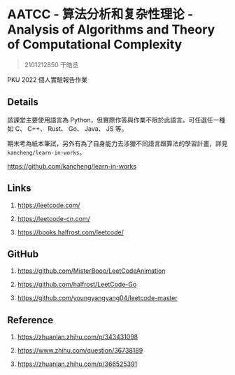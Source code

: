 # AATCC - 算法分析和复杂性理论 - Analysis of Algorithms and Theory of Computational Complexity

> 2101212850 干皓丞

PKU 2022 個人實驗報告作業


## Details

該課堂主要使用語言為 Python，但實際作答與作業不限於此語言。可任選任一種如 C、 C++、 Rust、 Go、 Java、 JS 等。

期末考為紙本筆試，另外有為了自身能力去涉獵不同語言跟算法的學習計畫，詳見 `kancheng/learn-in-works`。

https://github.com/kancheng/learn-in-works


## Links

1. https://leetcode.com/

2. https://leetcode-cn.com/

3. https://books.halfrost.com/leetcode/


## GitHub

1. https://github.com/MisterBooo/LeetCodeAnimation

2. https://github.com/halfrost/LeetCode-Go

3. https://github.com/youngyangyang04/leetcode-master


## Reference

1. https://zhuanlan.zhihu.com/p/343431098

2. https://www.zhihu.com/question/36738189

3. https://zhuanlan.zhihu.com/p/366525391


